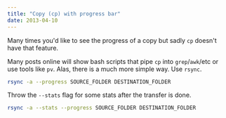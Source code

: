 ```yaml
---
title: "Copy (cp) with progress bar"
date: 2013-04-10
---
```


Many times you'd like to see the progress of a copy but sadly `cp` doesn't have that feature.

Many posts online will show bash scripts that pipe `cp` into `grep`/`awk`/etc or use tools like `pv`. Alas, there is a much more simple way. Use `rsync`.

```bash
rsync -a --progress SOURCE_FOLDER DESTINATION_FOLDER
```

Throw the `--stats` flag for some stats after the transfer is done.

```bash
rsync -a --stats --progress SOURCE_FOLDER DESTINATION_FOLDER
```
